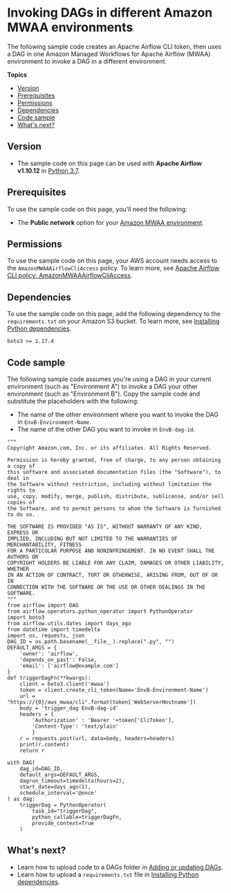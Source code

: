 # Invoking DAGs in different Amazon MWAA environments<a name="samples-trigger-dag-envab.xml"></a>

The following sample code creates an Apache Airflow CLI token, then uses a DAG in one Amazon Managed Workflows for Apache Airflow \(MWAA\) environment to invoke a DAG in a different environment\.

**Topics**
+ [Version](#samples-trigger-dag-envab.xml-version)
+ [Prerequisites](#samples-lambda-prereqs)
+ [Permissions](#samples-lambda-permissions)
+ [Dependencies](#samples-sql-server-dependencies)
+ [Code sample](#samples-trigger-dag-envab-code)
+ [What's next?](#samples-trigger-dag-envab.xml-next-up)

## Version<a name="samples-trigger-dag-envab.xml-version"></a>
+ The sample code on this page can be used with **Apache Airflow v1\.10\.12** in [Python 3\.7](https://www.python.org/dev/peps/pep-0537/)\.

## Prerequisites<a name="samples-lambda-prereqs"></a>

To use the sample code on this page, you'll need the following:
+ The **Public network** option for your [Amazon MWAA environment](get-started.md)\.

## Permissions<a name="samples-lambda-permissions"></a>

To use the sample code on this page, your AWS account needs access to the `AmazonMWAAAirflowCliAccess` policy\. To learn more, see [Apache Airflow CLI policy: AmazonMWAAAirflowCliAccess](access-policies.md)\.

## Dependencies<a name="samples-sql-server-dependencies"></a>

To use the sample code on this page, add the following dependency to the `requirements.txt` on your Amazon S3 bucket\. To learn more, see [Installing Python dependencies](working-dags-dependencies.md)\.

```
boto3 >= 1.17.4
```

## Code sample<a name="samples-trigger-dag-envab-code"></a>

The following sample code assumes you're using a DAG in your current environment \(such as "Environment A"\) to invoke a DAG your other environment \(such as "Environment B"\)\. Copy the sample code and substitute the placeholders with the following:
+ The name of the other environment where you want to invoke the DAG in `EnvB-Environment-Name`\.
+ The name of the other DAG you want to invoke in `EnvB-dag-id`\.

```
"""
Copyright Amazon.com, Inc. or its affiliates. All Rights Reserved.
 
Permission is hereby granted, free of charge, to any person obtaining a copy of
this software and associated documentation files (the "Software"), to deal in
the Software without restriction, including without limitation the rights to
use, copy, modify, merge, publish, distribute, sublicense, and/or sell copies of
the Software, and to permit persons to whom the Software is furnished to do so.
 
THE SOFTWARE IS PROVIDED "AS IS", WITHOUT WARRANTY OF ANY KIND, EXPRESS OR
IMPLIED, INCLUDING BUT NOT LIMITED TO THE WARRANTIES OF MERCHANTABILITY, FITNESS
FOR A PARTICULAR PURPOSE AND NONINFRINGEMENT. IN NO EVENT SHALL THE AUTHORS OR
COPYRIGHT HOLDERS BE LIABLE FOR ANY CLAIM, DAMAGES OR OTHER LIABILITY, WHETHER
IN AN ACTION OF CONTRACT, TORT OR OTHERWISE, ARISING FROM, OUT OF OR IN
CONNECTION WITH THE SOFTWARE OR THE USE OR OTHER DEALINGS IN THE SOFTWARE.
"""
from airflow import DAG
from airflow.operators.python_operator import PythonOperator
import boto3
from airflow.utils.dates import days_ago
from datetime import timedelta
import os, requests, json
DAG_ID = os.path.basename(__file__).replace(".py", "")
DEFAULT_ARGS = {
    'owner': 'airflow',
    'depends_on_past': False,
    'email': ['airflow@example.com']
}
def triggerDagFn(**kwargs):
    client = boto3.client('mwaa')
    token = client.create_cli_token(Name='EnvB-Environment-Name')
    url = "https://{0}/aws_mwaa/cli".format(token['WebServerHostname'])
    body = 'trigger_dag EnvB-dag-id'
    headers = {
        'Authorization' : 'Bearer '+token['CliToken'],
        'Content-Type': 'text/plain'
        }
    r = requests.post(url, data=body, headers=headers)
    print(r.content)
    return r

with DAG(
    dag_id=DAG_ID,
    default_args=DEFAULT_ARGS,
    dagrun_timeout=timedelta(hours=2),
    start_date=days_ago(1),
    schedule_interval='@once'
) as dag:
    triggerDag = PythonOperator(
        task_id="triggerDag",
        python_callable=triggerDagFn,
        provide_context=True 
    )
```

## What's next?<a name="samples-trigger-dag-envab.xml-next-up"></a>
+ Learn how to upload code to a DAGs folder in [Adding or updating DAGs](configuring-dag-folder.md)\.
+ Learn how to upload a `requirements.txt` file in [Installing Python dependencies](working-dags-dependencies.md)\.